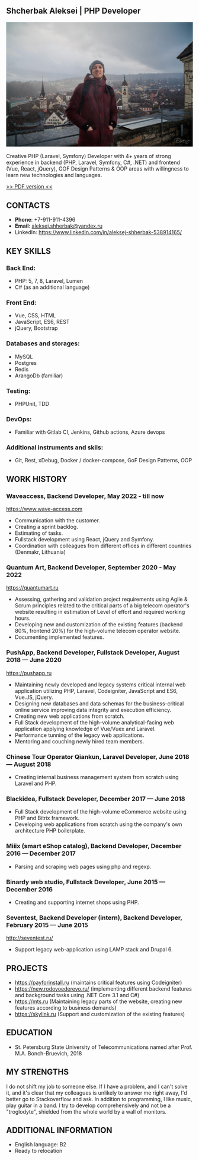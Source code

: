 ## Shcherbak Aleksei | PHP Developer

![avatar](./ava.jpg)

Creative PHP (Laravel, Symfony) Developer with 4+ years of strong experience in backend (PHP, Laravel, Symfony, C#, .NET) and frontend (Vue, React, jQuery), 
GOF Design Patterns & OOP areas with willingness to learn new technologies and languages.

[>> PDF version <<](./Aleksej_Shherbak_PHP_Developer.pdf)

## CONTACTS
* **Phone**: +7-911-911-4396
* **Email**: aleksej.shherbak@yandex.ru
* LinkedIn: https://www.linkedin.com/in/aleksej-shherbak-538914165/

## KEY SKILLS

### **Back End**:
* PHP: 5, 7, 8, Laravel, Lumen
* C# (as an additional language)

### **Front End**:
* Vue, CSS, HTML
* JavaScript, ES6, REST
* jQuery, Bootstrap

### **Databases and storages**:
* MySQL 
* Postgres
* Redis
* ArangoDb (familiar)

### **Testing**:
* PHPUnit, TDD

### **DevOps**:
* Familiar with Gitlab CI, Jenkins, Github actions, Azure devops

### **Additional instruments and skils**:
* Git, Rest, xDebug, Docker / docker-compose, GoF Design Patterns, OOP

## WORK HISTORY

### **Waveaccess, Backend Developer, May 2022 - till now** 
 https://www.wave-access.com

* Communication with the customer. 
* Creating a sprint backlog.
* Estimating of tasks.
* Fullstack development using React, jQuery and Symfony.
* Coordination with colleagues from different offices in different countries (Denmakr, Lithuania)

### **Quantum Art, Backend Developer, September 2020 - May 2022** 
 https://quantumart.ru 

* Assessing, gathering and validation project requirements using Agile & Scrum principles related to the critical parts of a big telecom operator's website resulting in estimation of Level of effort and required working hours.
* Developing new and customization of the existing features (backend 80%, frontend 20%) for the high-volume telecom operator website.
* Documenting implemented features.

### **PushApp, Backend Developer, Fullstack Developer, August 2018 — June 2020** 
https://pushapp.ru

* Maintaining newly developed and legacy systems critical internal web application utilizing PHP, Laravel, Codeigniter, JavaScript and ES6, Vue.JS, jQuery.
* Designing new databases and data schemas for the business-critical online service improving data integrity and execution efficiency.
* Creating new web applications from scratch.
* Full Stack development of the high-volume analytical-facing web application applying knowledge of Vue/Vuex and Laravel.
* Performance tunning of the legacy web applications.
* Mentoring and couching newly hired team members.

### **Chinese Tour Operator Qiankun, Laravel Developer, June 2018 — August 2018** 
* Creating internal business management system from scratch using Laravel and PHP.

### **Blackidea, Fullstack Developer, December 2017 — June 2018** 
* Full Stack development of the high-volume eCommerce website using PHP and Bitrix framework.
* Developing web applications from scratch using the company's own architecture PHP boilerplate.

### **Miiix (smart eShop catalog), Backend Developer, December 2016 — December 2017**
* Parsing and scraping web pages using php and regexp. 

### **Binardy web studio, Fullstack Developer, June 2015 — December 2016**
* Creating and supporting internet shops using PHP.

### **Seventest, Backend Developer (intern), Backend Developer, February 2015 — June 2015** 
http://seventest.ru/ 

* Support legacy web-application using LAMP stack and Drupal 6. 

## PROJECTS
* https://payforinstall.ru (maintains critical features using Codeigniter)
* https://new.rodovoederevo.ru/ (implementing different backend features and background tasks using .NET Core 3.1 and C#)
* https://mts.ru (Maintaining legacy parts of the website, creating new features according to business demands)
* https://skylink.ru (Support and customization of the existing features)

## EDUCATION
* St. Petersburg State University of Telecommunications named after Prof. M.A. Bonch-Bruevich, 2018

## MY STRENGTHS
I do not shift my job to someone else. If I have a problem, and I can't solve it, and it's clear that
my colleagues is unlikely to answer me right away, I'd better go to Stackoverflow and ask.
In addition to programming, I like music, play guitar in a band. I try to develop
comprehensively and not be a "troglodyte", shielded from the whole world by a wall of monitors.

## ADDITIONAL INFORMATION
* English language: B2
* Ready to relocation
